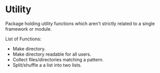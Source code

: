 # Utility

Package holding utility functions which aren't strictly related to a single framework or module.

List of Functions:
*   Make directory.
*   Make directory readable for all users.
*   Collect files/directories matching a pattern.
*   Split/shuffle a a list into two lists.